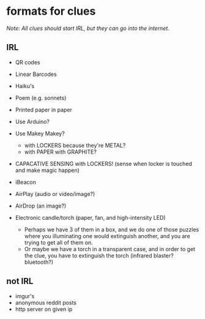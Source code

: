 formats for clues
=================

_Note:  All clues should start IRL, but they can go into the internet._

## IRL

* QR codes
* Linear Barcodes
* Haiku's
* Poem (e.g. sonnets)
* Printed paper in paper

* Use Arduino?
* Use Makey Makey?
  * with LOCKERS because they're METAL?
  * with PAPER with GRAPHITE?
* CAPACATIVE SENSING with LOCKERS! (sense when locker is touched and make magic happen)

* iBeacon
* AirPlay (audio or video/image?)
* AirDrop (an image?)

* Electronic candle/torch (paper, fan, and high-intensity LED)
  * Perhaps we have 3 of them in a box, and we do one of those puzzles where you illuminating one would extinguish another, and you are trying to get all of them on.
  * Or maybe we have a torch in a transparent case, and in order to get the clue, you have to extinguish the torch (infrared blaster? bluetooth?)

## not IRL

* imgur's
* anonymous reddit posts
* http server on given ip
